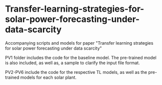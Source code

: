 # Transfer-learning-strategies-for-solar-power-forecasting-under-data-scarcity
Accompanying scripts and models for paper "Transfer learning strategies for solar power forecasting under data scarcity"

PV1 folder includes the code for the baseline model. The pre-trained model is also included, as well as, a sample to clarify the input file format.

PV2-PV6 include the code for the respective TL models, as well as the pre-trained models for each solar plant.
